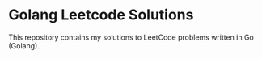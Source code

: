 # Golang Leetcode Solutions
This repository contains my solutions to LeetCode problems written in Go (Golang).
